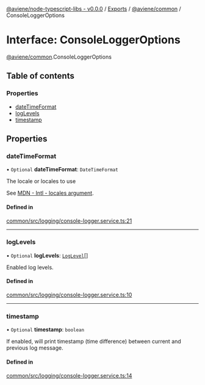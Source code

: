 [@aviene/node-typescript-libs - v0.0.0](../README.md) / [Exports](../modules.md) / [@aviene/common](../modules/aviene_common.md) / ConsoleLoggerOptions

# Interface: ConsoleLoggerOptions

[@aviene/common](../modules/aviene_common.md).ConsoleLoggerOptions

## Table of contents

### Properties

- [dateTimeFormat](aviene_common.ConsoleLoggerOptions.md#datetimeformat)
- [logLevels](aviene_common.ConsoleLoggerOptions.md#loglevels)
- [timestamp](aviene_common.ConsoleLoggerOptions.md#timestamp)

## Properties

### dateTimeFormat

• `Optional` **dateTimeFormat**: `DateTimeFormat`

The locale or locales to use

See [MDN - Intl - locales argument](https://developer.mozilla.org/en-US/docs/Web/JavaScript/Reference/Global_Objects/Intl#locales_argument).

#### Defined in

[common/src/logging/console-logger.service.ts:21](https://github.com/stefan-karlsson/node-typescript-libs/blob/6390c4291f23d779351a2c861bfb7ac87a64ef58/packages/common/src/logging/console-logger.service.ts#L21)

___

### logLevels

• `Optional` **logLevels**: [`LogLevel`](../modules/aviene_common.md#loglevel)[]

Enabled log levels.

#### Defined in

[common/src/logging/console-logger.service.ts:10](https://github.com/stefan-karlsson/node-typescript-libs/blob/6390c4291f23d779351a2c861bfb7ac87a64ef58/packages/common/src/logging/console-logger.service.ts#L10)

___

### timestamp

• `Optional` **timestamp**: `boolean`

If enabled, will print timestamp (time difference) between current and previous log message.

#### Defined in

[common/src/logging/console-logger.service.ts:14](https://github.com/stefan-karlsson/node-typescript-libs/blob/6390c4291f23d779351a2c861bfb7ac87a64ef58/packages/common/src/logging/console-logger.service.ts#L14)
